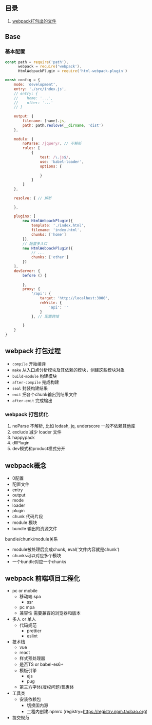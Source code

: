 ## 目录

1. [webpack打包出的文件](./chunk.md)







## Base

### 基本配置

```js
const path = require('path'),
      webpack = require('webpack'),
      HtmlWebpackPlugin = require('html-webpack-plugin')

const config = {
    mode: 'development',
    entry: './src/index.js',
    // entry: {
    //    home: '...',
   	//    other: '...'
	// }
    
    output: {
        filename: [name].js,
        path: path.reslove(__dirname, 'dist')
    },
    
    module: {
        noParse: /jquery/, // 不解析
        rules: [
            {
                test: /\.js$/,
                use: 'babel-loader',
                options: {
                    
                }
            }
        ]
    },
    
    resolve: { // 解析
        
    },
    
   	plugins: [
        new HtmlWebpackPlugin({
            template: './index.html',
            filename: 'index.html',
            chunks: ['home']
        }),
        // 配置多入口
        new HtmlWebpackPlugin({
            // ...
            chunks: ['other']
        })
    ],
    devServer: {
        before () {
            
        },
        proxy: {
            '/api': {
                target: 'http://localhost:3000',
                reWrite: {
                    'api': ''
                }
            }, // 配置跨域
            
        }
    }
}
```

## webpack 打包过程

- `compile` 开始编译
- `make` 从入口点分析模块及其依赖的模块，创建这些模块对象
- `build-module` 构建模块
- `after-compile` 完成构建
- `seal` 封装构建结果
- `emit` 把各个chunk输出到结果文件
- `after-emit` 完成输出



### webpack 打包优化

1. noParse 不解析, 比如 lodash, jq, underscore 一般不依赖其他库
2. exclude 减少 loader 文件
3. happypack
4. dllPlugin
5. dev模式和product模式分开


## webpack概念
- 0配置
- 配置文件
- entry
- output
- mode
- loader
- plugin
- chunk 代码片段
- module 模块
- bundle 输出的资源文件

bundle/chunk/module关系
- module被处理后变成chunk, eval('文件内容就是chunk')
- chunks可以对应多个模块
- 一个bundle对应一个chunks

## webpack 前端项目工程化

- pc or mobile
  - 移动端 spa
    - ssr
  - pc mpa
  - 兼容性 需要兼容的浏览器和版本
- 多人 or 单人
  - 代码规范
    - prettier
    - eslint
- 技术栈
  - vue
  - react
  - 样式预处理器
  - 是否TS or babel-es6+
  - 模板引擎
    - ejs
    - pug
  - 第三方字体(版权问题)普惠体
- 工具类
  - 安装依赖包
    - 切换国内源
    - 工程内创建.npmrc (registry=https://registry.npm.taobao.org)
- 提交规范
